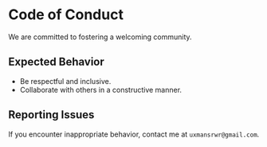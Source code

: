 # Code of Conduct  

We are committed to fostering a welcoming community.  

## Expected Behavior  

- Be respectful and inclusive.  
- Collaborate with others in a constructive manner.  

## Reporting Issues  

If you encounter inappropriate behavior, contact me at `uxmansrwr@gmail.com`.
